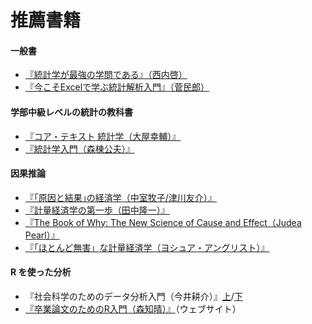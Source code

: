 # 推薦書籍

#### 一般書

- [『統計学が最強の学問である』（西内啓）](https://www.diamond.co.jp/book/9784478022214.html)
- [『今こそExcelで学ぶ統計解析入門』（菅民郎）](https://www.ohmsha.co.jp/book/9784274232350/)

#### 学部中級レベルの統計の教科書

- [『コア・テキスト 統計学（大屋幸輔）』](https://www.saiensu.co.jp/search/?isbn=978-4-88384-050-2&y=2003)
- [『統計学入門（森棟公夫）』](https://www.saiensu.co.jp/search/?isbn=978-4-88384-017-5&y=2000)

#### 因果推論

- [『｢原因と結果｣の経済学（中室牧子/津川友介）』](https://www.diamond.co.jp/book/9784478039472.html)
- [『計量経済学の第一歩（田中隆一）』](https://www.yuhikaku.co.jp/books/detail/9784641150287)
- [『The Book of Why: The New Science of Cause and Effect（Judea Pearl）』](https://www.amazon.co.jp/Book-Why-Science-Cause-Effect/dp/046509760X)
- [『「ほとんど無害」な計量経済学（ヨシュア・アングリスト）』](https://shorturl.at/nRiir)

#### R を使った分析

- 『社会科学のためのデータ分析入門（今井耕介）』[上](https://www.iwanami.co.jp/book/b352348.html)/[下](https://www.iwanami.co.jp/book/b352363.html)
- [『卒業論文のためのR入門（森知晴）』](https://tomoecon.github.io/R_for_graduate_thesis/)（ウェブサイト）
